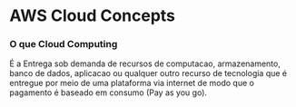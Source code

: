 # AWS Cloud Concepts

### O que Cloud Computing
É a Entrega sob demanda de recursos de computacao, armazenamento, banco de dados, aplicacao ou qualquer outro recurso de tecnologia que é entregue por meio de uma plataforma via internet de modo que o pagamento é baseado em consumo (Pay as you go).